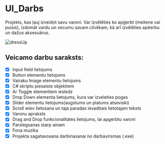 # UI_Darbs
Projekts, kas ļauj izveidot savu varoni. Var izvēlēties ko apģerbt (meitene vai puisis), izdomāt vardu un vecumu savam cilvēkam, kā arī izvēlēties apēerbu un dažus aksesuārus. 

![dressUp](https://user-images.githubusercontent.com/130376318/236199927-ff37cd6a-0c95-4a28-b671-f6ce4a77ab45.png)

## Veicamo darbu saraksts:
- [x] Input field lietojums
- [x] Button elementu lietojums
- [x] Vairaku Image elementu lietojums
- [x] C# skriptu piesaiste objektiem
- [x] Ar Toggle elementiem iesledz 
- [x] Drop Down elementa lietojums, kura var izveleties pogas
- [x] Slider elementu lietojums(augstums un platums atseviski)
- [x] Scroll wiev lietosana un taja paradas ievaditais lietotajam teksts
- [x] Varonu apraksts 
- [x] Drag and Drop funkcionalitates lietojums, lai apgerbtu varoni
- [x] Parslegsanas starp ainam
- [x] Fona muzika
- [x] Projekta sagatavosana darbinasanai no darbavirsmas (.exe)
